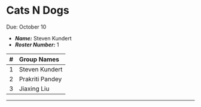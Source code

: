 Cats N Dogs
==============================
Due: October 10

- ***Name:*** Steven Kundert
- ***Roster Number:*** 1

|   #   |Group Names |
|:----:|:------------------|
|    1 |  Steven Kundert    |
|    2 |     Prakriti Pandey |
|    3 |            Jiaxing Liu   |

----
